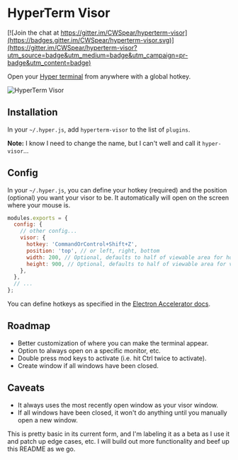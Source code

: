 # HyperTerm Visor

[![Join the chat at https://gitter.im/CWSpear/hyperterm-visor](https://badges.gitter.im/CWSpear/hyperterm-visor.svg)](https://gitter.im/CWSpear/hyperterm-visor?utm_source=badge&utm_medium=badge&utm_campaign=pr-badge&utm_content=badge)

Open your [Hyper terminal](https://hyper.is/) from anywhere with a global hotkey.

![HyperTerm Visor](https://cloud.githubusercontent.com/assets/495855/16907220/809ea6d0-4c76-11e6-956c-3329a0afc475.gif)

## Installation

In your `~/.hyper.js`, add `hyperterm-visor` to the list of `plugins`.

**Note:** I know I need to change the name, but I can't well and call it `hyper-visor`...

## Config

In your `~/.hyper.js`, you can define your hotkey (required) and the position (optional) you want your visor to be. It automatically will open on the screen where your mouse is.

```js
modules.exports = {
  config: {
    // other config...
    visor: {
      hotkey: 'CommandOrControl+Shift+Z',
      position: 'top', // or left, right, bottom
      width: 200, // Optional, defaults to half of viewable area for horizontal positions, 100% for vertical
      height: 900, // Optional, defaults to half of viewable area for vertical positions, 100% for horizontal
    },
  },
  // ...
};
```

You can define hotkeys as specified in the [Electron Accelerator docs](https://github.com/electron/electron/blob/master/docs/api/accelerator.md).

## Roadmap

* Better customization of where you can make the terminal appear.
* Option to always open on a specific monitor, etc.
* Double press mod keys to activate (i.e. hit Ctrl twice to activate).
* Create window if all windows have been closed.

## Caveats

* It always uses the most recently open window as your visor window.
* If all windows have been closed, it won't do anything until you manually open a new window.

This is pretty basic in its current form, and I'm labeling it as a beta as I use it and patch up edge cases, etc. I will build out more functionality and beef up this README as we go. 
